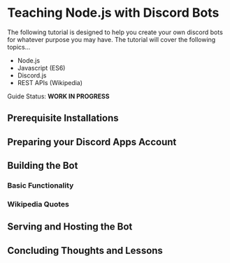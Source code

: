 # Teaching Node.js with Discord Bots

The following tutorial is designed to help you create your own discord bots for
whatever purpose you may have. The tutorial will cover the following topics...

* Node.js
* Javascript (ES6)
* Discord.js
* REST APIs (Wikipedia)

Guide Status: **WORK IN PROGRESS**

## Prerequisite Installations

## Preparing your Discord Apps Account

## Building the Bot

### Basic Functionality

### Wikipedia Quotes

## Serving and Hosting the Bot

## Concluding Thoughts and Lessons
